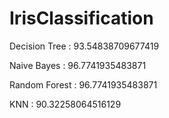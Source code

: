 # IrisClassification
Decision Tree : 93.54838709677419

Naive Bayes : 96.7741935483871

Random Forest : 96.7741935483871

KNN : 90.32258064516129

